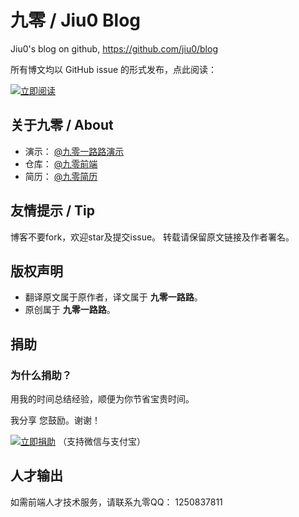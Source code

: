 # 九零 / Jiu0 Blog
Jiu0's blog on github, https://github.com/jiu0/blog

所有博文均以 GitHub issue 的形式发布，点此阅读：

[![立即阅读](https://cloud.githubusercontent.com/assets/1231359/13027636/6fdae1a6-d291-11e5-9126-68bd3d2ed778.png)](https://github.com/jiu0/blog/issues)



## 关于九零 / About

* 演示： [@九零一路路演示](http://www.yilulu.com)
* 仓库： [@九零前端](http://github.com/jiu0)
* 简历： [@九零简历](https://github.com/jiu0/blog/blob/master/resume.md)


## 友情提示 / Tip

博客不要fork，欢迎star及提交issue。
转载请保留原文链接及作者署名。


## 版权声明

* 翻译原文属于原作者，译文属于 **九零一路路**。
* 原创属于 **九零一路路**。



## 捐助

### 为什么捐助？

用我的时间总结经验，顺便为你节省宝贵时间。

我分享 您鼓励。谢谢！

[![立即捐助](https://cloud.githubusercontent.com/assets/1231359/13027637/6fdb17fc-d291-11e5-91cf-d8840c727209.png)](https://github.com/jiu0/blog/issues/10) （支持微信与支付宝）




## 人才输出

如需前端人才技术服务，请联系九零QQ： 1250837811
